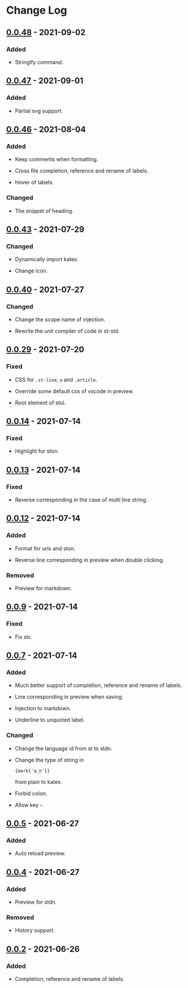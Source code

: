 # Change Log

## [0.0.48] - 2021-09-02
### Added
- Stringify command.

## [0.0.47] - 2021-09-01
### Added
- Partial svg support.

## [0.0.46] - 2021-08-04
### Added
- Keep comments when formatting.

- Cross file completion, reference and rename of labels.

- Hover of labels.

### Changed
- The snippet of heading.

## [0.0.43] - 2021-07-29
### Changed
- Dynamically import katex.

- Change icon.

## [0.0.40] - 2021-07-27
### Changed
- Change the scope name of injection.

- Rewrite the unit compiler of code in st-std.

## [0.0.29] - 2021-07-20
### Fixed
- CSS for `.st-line`, `a` and `.article`.

- Override some default css of vscode in preview.

- Root element of stui.

## [0.0.14] - 2021-07-14
### Fixed
- Highlight for ston.

## [0.0.13] - 2021-07-14
### Fixed
- Reverse corresponding in the case of multi line string.

## [0.0.12] - 2021-07-14
### Added
- Format for urls and ston.

- Reverse line corresponding in preview when double clicking.

### Removed
- Preview for markdown.

## [0.0.9] - 2021-07-14
### Fixed
- Fix stc.

## [0.0.7] - 2021-07-14
### Added
- Much better support of completion, reference and rename of labels.

- Line corresponding in preview when saving.

- Injection to markdown.

- Underline to unquoted label.

### Changed
- Change the language id from st to stdn.

-   Change the type of string in
    ```st
    {mark{'a_n'}}
    ```
    from plain to katex.

- Forbid colon.

- Allow key -.

## [0.0.5] - 2021-06-27
### Added
- Auto reload preview.

## [0.0.4] - 2021-06-27
### Added
- Preview for stdn.

### Removed
- History support.

## [0.0.2] - 2021-06-26
### Added
- Completion, reference and rename of labels.


[0.0.48]: https://github.com/st-org/st-lang/compare/v0.0.47...v0.0.48
[0.0.47]: https://github.com/st-org/st-lang/compare/v0.0.46...v0.0.47
[0.0.46]: https://github.com/st-org/st-lang/compare/v0.0.43...v0.0.46
[0.0.43]: https://github.com/st-org/st-lang/compare/v0.0.40...v0.0.43
[0.0.40]: https://github.com/st-org/st-lang/compare/v0.0.29...v0.0.40
[0.0.29]: https://github.com/st-org/st-lang/compare/v0.0.14...v0.0.29
[0.0.14]: https://github.com/st-org/st-lang/compare/v0.0.13...v0.0.14
[0.0.13]: https://github.com/st-org/st-lang/compare/v0.0.12...v0.0.13
[0.0.12]: https://github.com/st-org/st-lang/compare/v0.0.9...v0.0.12
[0.0.9]: https://github.com/st-org/st-lang/compare/v0.0.7...v0.0.9
[0.0.7]: https://github.com/st-org/st-lang/compare/v0.0.5...v0.0.7
[0.0.5]: https://github.com/st-org/st-lang/compare/v0.0.4...v0.0.5
[0.0.4]: https://github.com/st-org/st-lang/compare/v0.0.2...v0.0.4
[0.0.2]: https://github.com/st-org/st-lang/releases/tag/v0.0.2